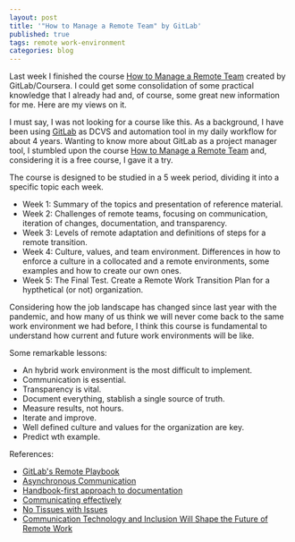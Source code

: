 ```yaml
---
layout: post
title: '"How to Manage a Remote Team" by GitLab'
published: true
tags: remote work-environment
categories: blog
---
```


Last week I finished the course [How to Manage a Remote Team](https://www.coursera.org/learn/remote-team-management) created by GitLab/Coursera. I could get some consolidation of some practical knowledge that I already had and, of course, some great new information for me. Here are my views on it.

<!--more-->

I must say, I was not looking for a course like this. As a background, I have been using [GitLab](https://about.gitlab.com/) as DCVS and automation tool in my daily workflow for about 4 years. Wanting to know more about GitLab as a project manager tool, I stumbled upon the course [How to Manage a Remote Team](https://www.coursera.org/learn/remote-team-management) and, considering it is a free course, I gave it a try.

The course is designed to be studied in a 5 week period, dividing it into a specific topic each week.
- Week 1: Summary of the topics and presentation of reference material.
- Week 2: Challenges of remote teams, focusing on communication, iteration of changes, documentation, and transparency.
- Week 3: Levels of remote adaptation and definitions of steps for a remote transition.
- Week 4: Culture, values, and team environment. Differences in how to enforce a culture in a collocated and a remote environments, some examples and how to create our own ones.
- Week 5: The Final Test. Create a Remote Work Transition Plan for a hypthetical (or not) organization. 

Considering how the job landscape has changed since last year with the pandemic, and how many of us think we will never come back to the same work environment we had before, I think this course is fundamental to understand how current and future work environments will be like.

Some remarkable lessons:
- An hybrid work environment is the most difficult to implement.
- Communication is essential.
- Transparency is vital.
- Document everything, stablish a single source of truth.
- Measure results, not hours.
- Iterate and improve.
- Well defined culture and values for the organization are key.
- Predict wth example.

References:
- [GitLab's Remote Playbook](https://learn.gitlab.com/coursera-remote-work/)
- [Asynchronous Communication](https://learn.gitlab.com/coursera-remote-work/asynchronous-comms)
- [Handbook-first approach to documentation](https://learn.gitlab.com/coursera-remote-work/handbook-first-doc)
- [Communicating effectively ](https://learn.gitlab.com/coursera-remote-work/effective-communicat-1)
- [No Tissues with Issues](https://learn.gitlab.com/coursera-remote-work/101)
- [Communication Technology and Inclusion Will Shape the Future of Remote Work](https://www.businessnewsdaily.com/8156-future-of-remote-work.html)